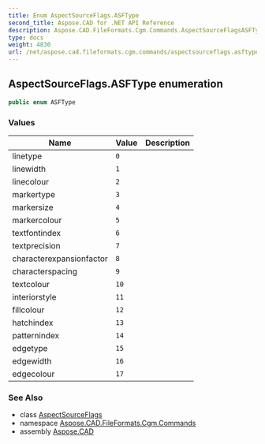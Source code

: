 ```yaml
---
title: Enum AspectSourceFlags.ASFType
second_title: Aspose.CAD for .NET API Reference
description: Aspose.CAD.FileFormats.Cgm.Commands.AspectSourceFlagsASFType enum. 
type: docs
weight: 4830
url: /net/aspose.cad.fileformats.cgm.commands/aspectsourceflags.asftype/
---
```

## AspectSourceFlags.ASFType enumeration

```csharp
public enum ASFType
```

### Values

| Name | Value | Description |
| --- | --- | --- |
| linetype | `0` |  |
| linewidth | `1` |  |
| linecolour | `2` |  |
| markertype | `3` |  |
| markersize | `4` |  |
| markercolour | `5` |  |
| textfontindex | `6` |  |
| textprecision | `7` |  |
| characterexpansionfactor | `8` |  |
| characterspacing | `9` |  |
| textcolour | `10` |  |
| interiorstyle | `11` |  |
| fillcolour | `12` |  |
| hatchindex | `13` |  |
| patternindex | `14` |  |
| edgetype | `15` |  |
| edgewidth | `16` |  |
| edgecolour | `17` |  |

### See Also

* class [AspectSourceFlags](../aspectsourceflags/)
* namespace [Aspose.CAD.FileFormats.Cgm.Commands](../../aspose.cad.fileformats.cgm.commands/)
* assembly [Aspose.CAD](../../)



